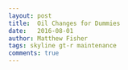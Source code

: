 ```yaml
---
layout: post
title:  Oil Changes for Dummies
date:   2016-08-01
author: Matthew Fisher
tags: skyline gt-r maintenance
comments: true
---
```


